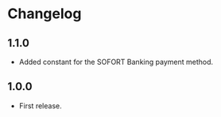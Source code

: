 # Changelog

## 1.1.0
*	Added constant for the SOFORT Banking payment method.

## 1.0.0
*	First release.
